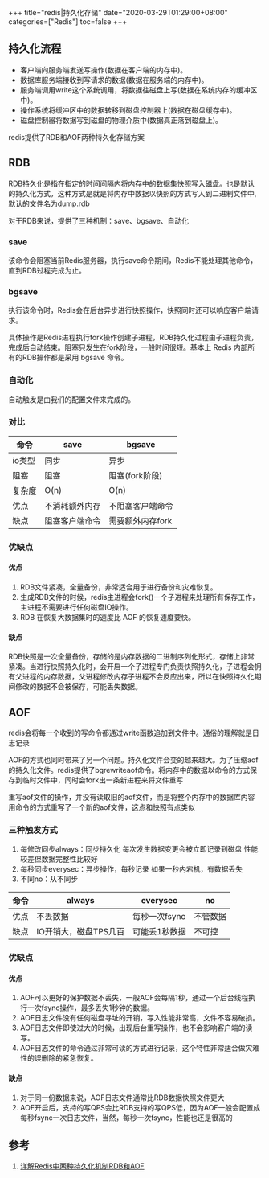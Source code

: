 +++
title="redis|持久化存储"
date="2020-03-29T01:29:00+08:00"
categories=["Redis"]
toc=false
+++

持久化流程
----------

-	客户端向服务端发送写操作(数据在客户端的内存中)。
-	数据库服务端接收到写请求的数据(数据在服务端的内存中)。
-	服务端调用write这个系统调用，将数据往磁盘上写(数据在系统内存的缓冲区中)。
-	操作系统将缓冲区中的数据转移到磁盘控制器上(数据在磁盘缓存中)。
-	磁盘控制器将数据写到磁盘的物理介质中(数据真正落到磁盘上)。

redis提供了RDB和AOF两种持久化存储方案

RDB
---

RDB持久化是指在指定的时间间隔内将内存中的数据集快照写入磁盘。也是默认的持久化方式，这种方式是就是将内存中数据以快照的方式写入到二进制文件中,默认的文件名为dump.rdb

对于RDB来说，提供了三种机制：save、bgsave、自动化

### save

该命令会阻塞当前Redis服务器，执行save命令期间，Redis不能处理其他命令，直到RDB过程完成为止。

### bgsave

执行该命令时，Redis会在后台异步进行快照操作，快照同时还可以响应客户端请求。

具体操作是Redis进程执行fork操作创建子进程，RDB持久化过程由子进程负责，完成后自动结束。阻塞只发生在fork阶段，一般时间很短。基本上 Redis 内部所有的RDB操作都是采用 bgsave 命令。

### 自动化

自动触发是由我们的配置文件来完成的。

### 对比

| 命令   | save           | bgsave           |
|--------|----------------|------------------|
| io类型 | 同步           | 异步             |
| 阻塞   | 阻塞           | 阻塞(fork阶段)   |
| 复杂度 | O(n)           | O(n)             |
| 优点   | 不消耗额外内存 | 不阻塞客户端命令 |
| 缺点   | 阻塞客户端命令 | 需要额外内存fork |

### 优缺点

#### 优点

1.	RDB文件紧凑，全量备份，非常适合用于进行备份和灾难恢复。
2.	生成RDB文件的时候，redis主进程会fork()一个子进程来处理所有保存工作，主进程不需要进行任何磁盘IO操作。
3.	RDB 在恢复大数据集时的速度比 AOF 的恢复速度要快。

#### 缺点

RDB快照是一次全量备份，存储的是内存数据的二进制序列化形式，存储上非常紧凑。当进行快照持久化时，会开启一个子进程专门负责快照持久化，子进程会拥有父进程的内存数据，父进程修改内存子进程不会反应出来，所以在快照持久化期间修改的数据不会被保存，可能丢失数据。

AOF
---

redis会将每一个收到的写命令都通过write函数追加到文件中。通俗的理解就是日志记录

AOF的方式也同时带来了另一个问题。持久化文件会变的越来越大。为了压缩aof的持久化文件。redis提供了bgrewriteaof命令。将内存中的数据以命令的方式保存到临时文件中，同时会fork出一条新进程来将文件重写

重写aof文件的操作，并没有读取旧的aof文件，而是将整个内存中的数据库内容用命令的方式重写了一个新的aof文件，这点和快照有点类似

### 三种触发方式

1.	每修改同步always：同步持久化 每次发生数据变更会被立即记录到磁盘 性能较差但数据完整性比较好
2.	每秒同步everysec：异步操作，每秒记录 如果一秒内宕机，有数据丢失
3.	不同no：从不同步

| 命令 | always                | everysec      | no       |
|------|-----------------------|---------------|----------|
| 优点 | 不丢数据              | 每秒一次fsync | 不管数据 |
| 缺点 | IO开销大，磁盘TPS几百 | 可能丢1秒数据 | 不可控   |

### 优缺点

#### 优点

1.	AOF可以更好的保护数据不丢失，一般AOF会每隔1秒，通过一个后台线程执行一次fsync操作，最多丢失1秒钟的数据。
2.	AOF日志文件没有任何磁盘寻址的开销，写入性能非常高，文件不容易破损。
3.	AOF日志文件即使过大的时候，出现后台重写操作，也不会影响客户端的读写。
4.	AOF日志文件的命令通过非常可读的方式进行记录，这个特性非常适合做灾难性的误删除的紧急恢复。

#### 缺点

1.	对于同一份数据来说，AOF日志文件通常比RDB数据快照文件更大
2.	AOF开启后，支持的写QPS会比RDB支持的写QPS低，因为AOF一般会配置成每秒fsync一次日志文件，当然，每秒一次fsync，性能也还是很高的

参考
----

1.	[详解Redis中两种持久化机制RDB和AOF](https://baijiahao.baidu.com/s?id=1654694618189745916&wfr=spider&for=pc)

